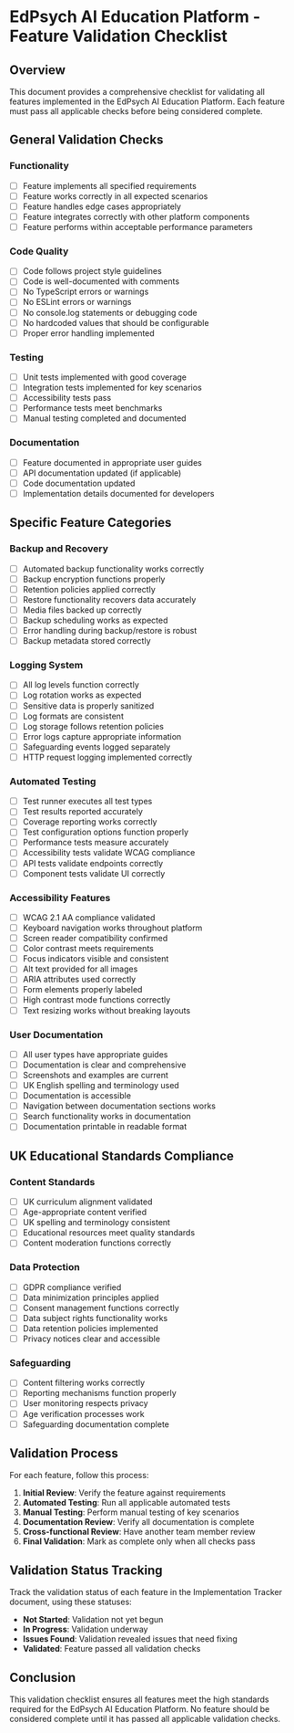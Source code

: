 # EdPsych AI Education Platform - Feature Validation Checklist

## Overview

This document provides a comprehensive checklist for validating all features implemented in the EdPsych AI Education Platform. Each feature must pass all applicable checks before being considered complete.

## General Validation Checks

### Functionality
- [ ] Feature implements all specified requirements
- [ ] Feature works correctly in all expected scenarios
- [ ] Feature handles edge cases appropriately
- [ ] Feature integrates correctly with other platform components
- [ ] Feature performs within acceptable performance parameters

### Code Quality
- [ ] Code follows project style guidelines
- [ ] Code is well-documented with comments
- [ ] No TypeScript errors or warnings
- [ ] No ESLint errors or warnings
- [ ] No console.log statements or debugging code
- [ ] No hardcoded values that should be configurable
- [ ] Proper error handling implemented

### Testing
- [ ] Unit tests implemented with good coverage
- [ ] Integration tests implemented for key scenarios
- [ ] Accessibility tests pass
- [ ] Performance tests meet benchmarks
- [ ] Manual testing completed and documented

### Documentation
- [ ] Feature documented in appropriate user guides
- [ ] API documentation updated (if applicable)
- [ ] Code documentation updated
- [ ] Implementation details documented for developers

## Specific Feature Categories

### Backup and Recovery
- [ ] Automated backup functionality works correctly
- [ ] Backup encryption functions properly
- [ ] Retention policies applied correctly
- [ ] Restore functionality recovers data accurately
- [ ] Media files backed up correctly
- [ ] Backup scheduling works as expected
- [ ] Error handling during backup/restore is robust
- [ ] Backup metadata stored correctly

### Logging System
- [ ] All log levels function correctly
- [ ] Log rotation works as expected
- [ ] Sensitive data is properly sanitized
- [ ] Log formats are consistent
- [ ] Log storage follows retention policies
- [ ] Error logs capture appropriate information
- [ ] Safeguarding events logged separately
- [ ] HTTP request logging implemented correctly

### Automated Testing
- [ ] Test runner executes all test types
- [ ] Test results reported accurately
- [ ] Coverage reporting works correctly
- [ ] Test configuration options function properly
- [ ] Performance tests measure accurately
- [ ] Accessibility tests validate WCAG compliance
- [ ] API tests validate endpoints correctly
- [ ] Component tests validate UI correctly

### Accessibility Features
- [ ] WCAG 2.1 AA compliance validated
- [ ] Keyboard navigation works throughout platform
- [ ] Screen reader compatibility confirmed
- [ ] Color contrast meets requirements
- [ ] Focus indicators visible and consistent
- [ ] Alt text provided for all images
- [ ] ARIA attributes used correctly
- [ ] Form elements properly labeled
- [ ] High contrast mode functions correctly
- [ ] Text resizing works without breaking layouts

### User Documentation
- [ ] All user types have appropriate guides
- [ ] Documentation is clear and comprehensive
- [ ] Screenshots and examples are current
- [ ] UK English spelling and terminology used
- [ ] Documentation is accessible
- [ ] Navigation between documentation sections works
- [ ] Search functionality works in documentation
- [ ] Documentation printable in readable format

## UK Educational Standards Compliance

### Content Standards
- [ ] UK curriculum alignment validated
- [ ] Age-appropriate content verified
- [ ] UK spelling and terminology consistent
- [ ] Educational resources meet quality standards
- [ ] Content moderation functions correctly

### Data Protection
- [ ] GDPR compliance verified
- [ ] Data minimization principles applied
- [ ] Consent management functions correctly
- [ ] Data subject rights functionality works
- [ ] Data retention policies implemented
- [ ] Privacy notices clear and accessible

### Safeguarding
- [ ] Content filtering works correctly
- [ ] Reporting mechanisms function properly
- [ ] User monitoring respects privacy
- [ ] Age verification processes work
- [ ] Safeguarding documentation complete

## Validation Process

For each feature, follow this process:

1. **Initial Review**: Verify the feature against requirements
2. **Automated Testing**: Run all applicable automated tests
3. **Manual Testing**: Perform manual testing of key scenarios
4. **Documentation Review**: Verify all documentation is complete
5. **Cross-functional Review**: Have another team member review
6. **Final Validation**: Mark as complete only when all checks pass

## Validation Status Tracking

Track the validation status of each feature in the Implementation Tracker document, using these statuses:

- **Not Started**: Validation not yet begun
- **In Progress**: Validation underway
- **Issues Found**: Validation revealed issues that need fixing
- **Validated**: Feature passed all validation checks

## Conclusion

This validation checklist ensures all features meet the high standards required for the EdPsych AI Education Platform. No feature should be considered complete until it has passed all applicable validation checks.

